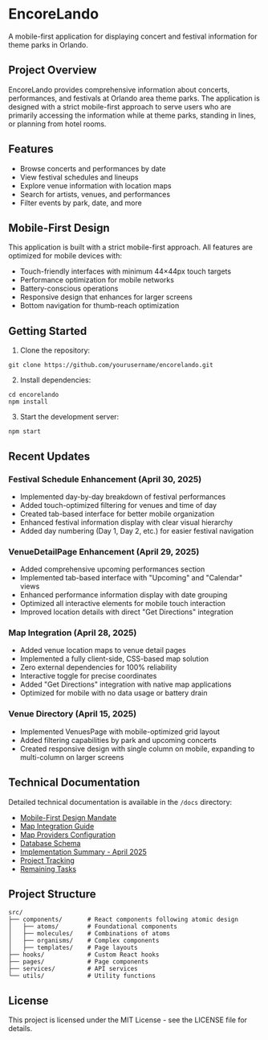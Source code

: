 # EncoreLando

A mobile-first application for displaying concert and festival information for theme parks in Orlando.

## Project Overview

EncoreLando provides comprehensive information about concerts, performances, and festivals at Orlando area theme parks. The application is designed with a strict mobile-first approach to serve users who are primarily accessing the information while at theme parks, standing in lines, or planning from hotel rooms.

## Features

- Browse concerts and performances by date
- View festival schedules and lineups
- Explore venue information with location maps
- Search for artists, venues, and performances
- Filter events by park, date, and more

## Mobile-First Design

This application is built with a strict mobile-first approach. All features are optimized for mobile devices with:

- Touch-friendly interfaces with minimum 44×44px touch targets
- Performance optimization for mobile networks
- Battery-conscious operations
- Responsive design that enhances for larger screens
- Bottom navigation for thumb-reach optimization

## Getting Started

1. Clone the repository:
```
git clone https://github.com/yourusername/encorelando.git
```

2. Install dependencies:
```
cd encorelando
npm install
```

3. Start the development server:
```
npm start
```

## Recent Updates

### Festival Schedule Enhancement (April 30, 2025)

- Implemented day-by-day breakdown of festival performances
- Added touch-optimized filtering for venues and time of day
- Created tab-based interface for better mobile organization
- Enhanced festival information display with clear visual hierarchy
- Added day numbering (Day 1, Day 2, etc.) for easier festival navigation

### VenueDetailPage Enhancement (April 29, 2025)

- Added comprehensive upcoming performances section
- Implemented tab-based interface with "Upcoming" and "Calendar" views
- Enhanced performance information display with date grouping
- Optimized all interactive elements for mobile touch interaction
- Improved location details with direct "Get Directions" integration

### Map Integration (April 28, 2025)

- Added venue location maps to venue detail pages
- Implemented a fully client-side, CSS-based map solution
- Zero external dependencies for 100% reliability
- Interactive toggle for precise coordinates
- Added "Get Directions" integration with native map applications
- Optimized for mobile with no data usage or battery drain

### Venue Directory (April 15, 2025)

- Implemented VenuesPage with mobile-optimized grid layout
- Added filtering capabilities by park and upcoming concerts
- Created responsive design with single column on mobile, expanding to multi-column on larger screens

## Technical Documentation

Detailed technical documentation is available in the `/docs` directory:

- [Mobile-First Design Mandate](docs/design/wireframes.md)
- [Map Integration Guide](docs/design/map-integration.md)
- [Map Providers Configuration](docs/design/map-providers-config.md)
- [Database Schema](docs/database/schema.sql)
- [Implementation Summary - April 2025](docs/project/implementation-summary-april2025.md)
- [Project Tracking](docs/project/project-tracking.md)
- [Remaining Tasks](docs/project/remaining-tasks.md)

## Project Structure

```
src/
├── components/       # React components following atomic design
│   ├── atoms/        # Foundational components
│   ├── molecules/    # Combinations of atoms
│   ├── organisms/    # Complex components
│   ├── templates/    # Page layouts
├── hooks/            # Custom React hooks
├── pages/            # Page components
├── services/         # API services
└── utils/            # Utility functions
```

## License

This project is licensed under the MIT License - see the LICENSE file for details.
